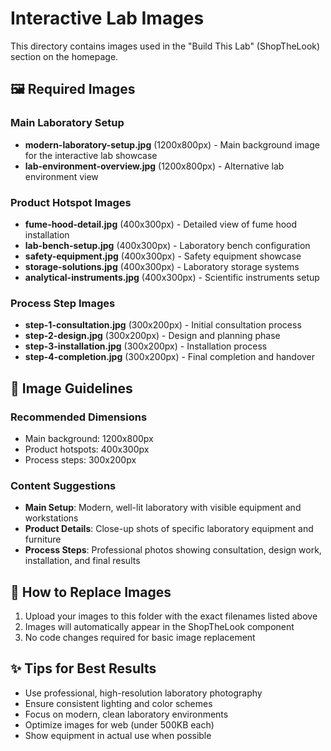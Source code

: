 
# Interactive Lab Images

This directory contains images used in the "Build This Lab" (ShopTheLook) section on the homepage.

## 🖼️ Required Images

### Main Laboratory Setup
- **modern-laboratory-setup.jpg** (1200x800px) - Main background image for the interactive lab showcase
- **lab-environment-overview.jpg** (1200x800px) - Alternative lab environment view

### Product Hotspot Images
- **fume-hood-detail.jpg** (400x300px) - Detailed view of fume hood installation
- **lab-bench-setup.jpg** (400x300px) - Laboratory bench configuration
- **safety-equipment.jpg** (400x300px) - Safety equipment showcase
- **storage-solutions.jpg** (400x300px) - Laboratory storage systems
- **analytical-instruments.jpg** (400x300px) - Scientific instruments setup

### Process Step Images
- **step-1-consultation.jpg** (300x200px) - Initial consultation process
- **step-2-design.jpg** (300x200px) - Design and planning phase
- **step-3-installation.jpg** (300x200px) - Installation process
- **step-4-completion.jpg** (300x200px) - Final completion and handover

## 📐 Image Guidelines

### Recommended Dimensions
- Main background: 1200x800px
- Product hotspots: 400x300px  
- Process steps: 300x200px

### Content Suggestions
- **Main Setup**: Modern, well-lit laboratory with visible equipment and workstations
- **Product Details**: Close-up shots of specific laboratory equipment and furniture
- **Process Steps**: Professional photos showing consultation, design work, installation, and final results

## 🔄 How to Replace Images

1. Upload your images to this folder with the exact filenames listed above
2. Images will automatically appear in the ShopTheLook component
3. No code changes required for basic image replacement

## ✨ Tips for Best Results

- Use professional, high-resolution laboratory photography
- Ensure consistent lighting and color schemes
- Focus on modern, clean laboratory environments
- Optimize images for web (under 500KB each)
- Show equipment in actual use when possible

